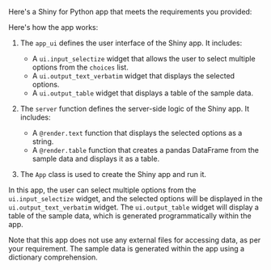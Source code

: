 Here's a Shiny for Python app that meets the requirements you provided:



Here's how the app works:

1. The `app_ui` defines the user interface of the Shiny app. It includes:
   - A `ui.input_selectize` widget that allows the user to select multiple options from the `choices` list.
   - A `ui.output_text_verbatim` widget that displays the selected options.
   - A `ui.output_table` widget that displays a table of the sample data.

2. The `server` function defines the server-side logic of the Shiny app. It includes:
   - A `@render.text` function that displays the selected options as a string.
   - A `@render.table` function that creates a pandas DataFrame from the sample data and displays it as a table.

3. The `App` class is used to create the Shiny app and run it.

In this app, the user can select multiple options from the `ui.input_selectize` widget, and the selected options will be displayed in the `ui.output_text_verbatim` widget. The `ui.output_table` widget will display a table of the sample data, which is generated programmatically within the app.

Note that this app does not use any external files for accessing data, as per your requirement. The sample data is generated within the app using a dictionary comprehension.